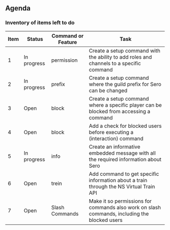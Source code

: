 ## Agenda
### Inventory of items left to do

| Item | Status | Command or Feature | Task | 
| ------------- | ------------- | ------------- | ------------- |
| 1 | In progress | permission | Create a setup command with the ability to add roles and channels to a specific command |
| 2 | In progress | prefix | Create a setup command where the guild prefix for Sero can be changed |
| 3 | Open | block | Create a setup command where a specific player can be blocked from accessing a command |
| 4 | Open | block | Add a check for blocked users before executing a (interaction) command |
| 5 | In progress | info | Create an informative embedded message with all the required information about Sero |
| 6 | Open | trein | Add command to get specific information about a train through the NS Virtual Train API |
| 7 | Open | Slash Commands | Make it so permissions for commands also work on slash commands, including the blocked users |
